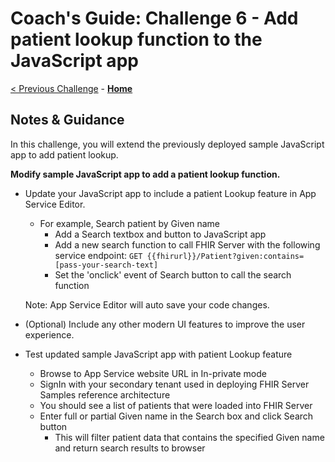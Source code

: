 # Coach's Guide: Challenge 6 - Add patient lookup function to the JavaScript app

[< Previous Challenge](./Solution05.md) - **[Home](./readme.md)**

## Notes & Guidance

In this challenge, you will extend the previously deployed sample JavaScript app to add patient lookup.

**Modify sample JavaScript app to add a patient lookup function.**
- Update your JavaScript app to include a patient Lookup feature in App Service Editor.
  - For example, Search patient by Given name
    - Add a Search textbox and button to JavaScript app
    - Add a new search function to call FHIR Server with the following service endpoint:
      `GET {{fhirurl}}/Patient?given:contains=[pass-your-search-text]`
    - Set the 'onclick' event of Search button to call the search function

  Note: App Service Editor will auto save your code changes.

- (Optional) Include any other modern UI features to improve the user experience.
- Test updated sample JavaScript app with patient Lookup feature
  - Browse to App Service website URL in In-private mode
  - SignIn with your secondary tenant used in deploying FHIR Server Samples reference architecture
  - You should see a list of patients that were loaded into FHIR Server
  - Enter full or partial Given name in the Search box and click Search button
    - This will filter patient data that contains the specified Given name and return search results to browser
 